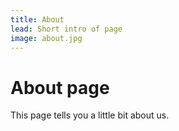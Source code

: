 ```yaml
---
title: About
lead: Short intro of page
image: about.jpg
---
```

# About page

This page tells you a little bit about us.
